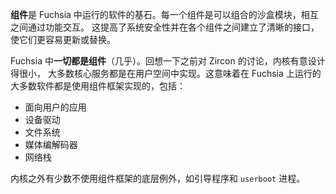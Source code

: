 <!-- **Components** are the foundational building blocks of software running in
Fuchsia. Each component is a composable, sandboxed module that interacts with
other components through capabilities. This promotes system security and
creates clear interfaces between individual components, making them easier to
update or replace. -->
**组件**是 Fuchsia 中运行的软件的基石。每一个组件是可以组合的沙盒模块，相互之间通过功能交互。
这提高了系统安全性并在各个组件之间建立了清晰的接口，使它们更容易更新或替换。

<!-- In Fuchsia, **everything is a component** (almost). Recall from the previous
discussion of Zircon that the surface area of the kernel is intentionally small,
with most core services being implemented in user space. This means that most
software running on Fuchsia is implemented using the component framework,
including: -->
Fuchsia 中**一切都是组件**（几乎）。回想一下之前对 Zircon 的讨论，内核有意设计得很小，
大多数核心服务都是在用户空间中实现。这意味着在 Fuchsia 上运行的大多数软件都是使用组件框架实现的，包括：

<!-- *   User-facing applications
*   Device drivers
*   Filesystems
*   Media codecs
*   Network stacks -->
* 面向用户的应用
* 设备驱动
* 文件系统
* 媒体编解码器
* 网络栈

<!-- Outside the kernel there are only a few low-level exceptions not using the
component framework, such as bootloaders and the `userboot` process. -->
内核之外有少数不使用组件框架的底层例外，如引导程序和 `userboot` 进程。
